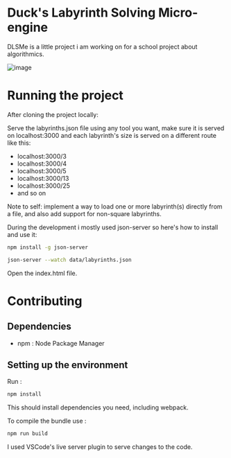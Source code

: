 # Duck's Labyrinth Solving Micro-engine

DLSMe is a little project i am working on for a school project about algorithmics.

![image](https://github.com/lecuek/Typescript_labyrinth_solving/assets/46426142/8fd59dfe-f791-470b-bfe4-f9f7952b69b4)

# Running the project

After cloning the project locally:

Serve the labyrinths.json file using any tool you want, make sure it is served on localhost:3000 and each labyrinth's size is served on a different route like this:

- localhost:3000/3
- localhost:3000/4
- localhost:3000/5
- localhost:3000/13
- localhost:3000/25
- and so on

Note to self: implement a way to load one or more labyrinth(s) directly from a file, and also add support for non-square labyrinths.

During the development i mostly used json-server so here's how to install and use it:

```bash
npm install -g json-server
```

```bash
json-server --watch data/labyrinths.json
```

Open the index.html file.

# Contributing

## Dependencies

- npm : Node Package Manager

## Setting up the environment

Run :

```bash
npm install
```

This should install dependencies you need, including webpack.

To compile the bundle use :

```bash
npm run build
```

I used VSCode's live server plugin to serve changes to the code.
